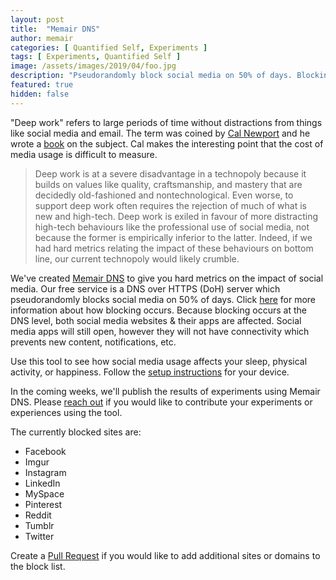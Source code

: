 ```yaml
---
layout: post
title:  "Memair DNS"
author: memair
categories: [ Quantified Self, Experiments ]
tags: [ Experiments, Quantified Self ]
image: /assets/images/2019/04/foo.jpg
description: "Pseudorandomly block social media on 50% of days. Blocking occurs at the DNS level, affecting both social media websites & their apps."
featured: true
hidden: false
---
```



"Deep work" refers to large periods of time without distractions from things like social media and email. The term was coined by <a href="http://www.calnewport.com/" target="_blank">Cal Newport</a> and he wrote a <a href="http://www.calnewport.com/books/deep-work/" target="_blank">book</a> on the subject. Cal makes the interesting point that the cost of media usage is difficult to measure.

> Deep work is at a severe disadvantage in a technopoly because it builds on values like quality, craftsmanship, and mastery that are decidedly old-fashioned and nontechnological. Even worse, to support deep work often requires the rejection of much of what is new and high-tech. Deep work is exiled in favour of more distracting high-tech behaviours like the professional use of social media, not because the former is empirically inferior to the latter. Indeed, if we had hard metrics relating the impact of these behaviours on bottom line, our current technopoly would likely crumble.

We've created <a href="https://memair.com/dns" target="_blank">Memair DNS</a> to give you hard metrics on the impact of social media. Our free service is a DNS over HTTPS (DoH) server which pseudorandomly blocks social media on 50% of days. Click <a href="https://memair.com/dns#howitworks" target="_blank">here</a> for more information about how blocking occurs. Because blocking occurs at the DNS level, both social media websites & their apps are affected. Social media apps will still open, however they will not have connectivity which prevents new content, notifications, etc.

Use this tool to see how social media usage affects your sleep, physical activity, or happiness. Follow the <a href="https://memair.com/dns#setup" target="_blank">setup instructions</a> for your device.

In the coming weeks, we'll publish the results of experiments using Memair DNS. Please <a href="/contact" target="_blank">reach out</a> if you would like to contribute your experiments or experiences using the tool.

The currently blocked sites are:

 * Facebook
 * Imgur
 * Instagram
 * LinkedIn
 * MySpace
 * Pinterest
 * Reddit
 * Tumblr
 * Twitter

 Create a <a href="https://github.com/memair/dns/edit/master/block.list" target="_blank">Pull Request</a> if you would like to add additional sites or domains to the block list.
